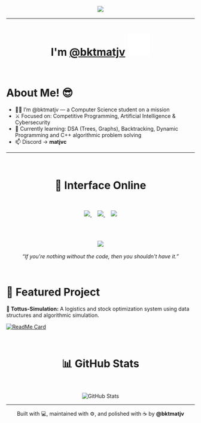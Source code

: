 <p align="center">
  <img src="https://miro.medium.com/max/2048/1*OohqW5DGh9CQS4hLY5FXzA.png" height="230"/>
</p>

<hr>

<h1 align="center">
  I'm <a href="https://github.com/bktmatjv">@bktmatjv</a>
  <img src="https://github.com/Kathryn-Jie/Kathryn-Jie/blob/main/wave.gif" width="60px"/>
</h1>

<Br>

<h1>About Me! 😎</h1>

- 👨‍💻 I’m @bktmatjv — a Computer Science student on a mission
- ⚔️ Focused on: Competitive Programming, Artificial Intelligence & Cybersecurity
- 🧠 Currently learning: DSA (Trees, Graphs), Backtracking, Dynamic Programming and C++ algorithmic problem solving
- 📫 Discord → **matjvc**

<hr>

<Br>

<h1 align="center">🧠 Interface Online</h1>
<Br>

<p align="center">
  <a href="https://www.linkedin.com/in/bktmatjv/" target="_blank">
    <img src="https://img.shields.io/badge/LinkedIn-%230077B5.svg?&style=for-the-badge&logo=linkedin&logoColor=white" />
  </a>
  &nbsp;&nbsp;&nbsp;
  <a href="matiasjavier1406@gmail.com" target="_blank">
    <img src="https://img.shields.io/badge/Gmail-%23D14836.svg?&style=for-the-badge&logo=gmail&logoColor=white" />
  </a>
  &nbsp;&nbsp;&nbsp;
  <a href="https://github.com/bktmatjv" target="_blank">
    <img src="https://img.shields.io/badge/GitHub-%23121011.svg?&style=for-the-badge&logo=github&logoColor=white" />
  </a>
</p>

<br>
<br>

<p align="center">
  <img src="assets/brain.gif" width="250" />
</p>

<p align="center"><i>“If you're nothing without the code, then you shouldn't have it.”</i></p>



<Br>

<h1>📂 Featured Project</h1>

<p><strong>🛒 Tottus-Simulation:</strong> A logistics and stock optimization system using data structures and algorithmic simulation.</p>

[![ReadMe Card](https://github-readme-stats.vercel.app/api/pin/?username=bktmatjv&repo=Tottus-Simulation&theme=dark)](https://github.com/bktmatjv/Tottus-Simulation)

<Br>

<h1 align="center">📊 GitHub Stats</h1>
<Br>

<p align="center">
  <img src="https://github-readme-stats.vercel.app/api?username=bktmatjv&show_icons=true&theme=tokyonight" alt="GitHub Stats" />
</p>

------

<p align="center">Built with 💻, maintained with ⚙️, and polished with ☕ by <strong>@bktmatjv</strong></p>
